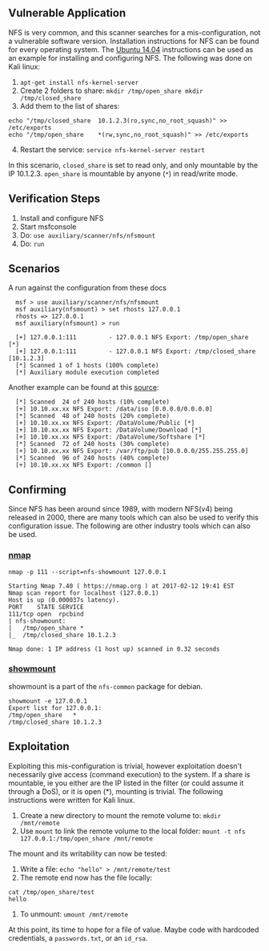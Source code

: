 ## Vulnerable Application

NFS is very common, and this scanner searches for a mis-configuration, not a vulnerable software version.  Installation instructions for NFS can be found for every operating system.
The [Ubuntu 14.04](https://help.ubuntu.com/14.04/serverguide/network-file-system.html) instructions can be used as an example for installing and configuring NFS.  The
following was done on Kali linux:
  
  1. `apt-get install nfs-kernel-server`
  2. Create 2 folders to share:
    ```
    mkdir /tmp/open_share
    mkdir /tmp/closed_share
    ```
  3. Add them to the list of shares:
  ```
  echo "/tmp/closed_share  10.1.2.3(ro,sync,no_root_squash)" >> /etc/exports
  echo "/tmp/open_share    *(rw,sync,no_root_squash)" >> /etc/exports
  ```
  4. Restart the service: `service nfs-kernel-server restart`

In this scenario, `closed_share` is set to read only, and only mountable by the IP 10.1.2.3.  `open_share` is mountable by anyone (`*`) in read/write mode.

## Verification Steps

  1. Install and configure NFS
  2. Start msfconsole
  3. Do: `use auxiliary/scanner/nfs/nfsmount`
  4. Do: `run`

## Scenarios

  A run against the configuration from these docs

  ```
    msf > use auxiliary/scanner/nfs/nfsmount
    msf auxiliary(nfsmount) > set rhosts 127.0.0.1
    rhosts => 127.0.0.1
    msf auxiliary(nfsmount) > run
    
    [+] 127.0.0.1:111         - 127.0.0.1 NFS Export: /tmp/open_share [*]
    [+] 127.0.0.1:111         - 127.0.0.1 NFS Export: /tmp/closed_share [10.1.2.3]
    [*] Scanned 1 of 1 hosts (100% complete)
    [*] Auxiliary module execution completed
  ```
  
  Another example can be found at this [source](http://bitvijays.github.io/blog/2016/03/03/learning-from-the-field-basic-network-hygiene/):
  
  ```
    [*] Scanned  24 of 240 hosts (10% complete)
    [+] 10.10.xx.xx NFS Export: /data/iso [0.0.0.0/0.0.0.0]
    [*] Scanned  48 of 240 hosts (20% complete)
    [+] 10.10.xx.xx NFS Export: /DataVolume/Public [*]
    [+] 10.10.xx.xx NFS Export: /DataVolume/Download [*]
    [+] 10.10.xx.xx NFS Export: /DataVolume/Softshare [*]
    [*] Scanned  72 of 240 hosts (30% complete)
    [+] 10.10.xx.xx NFS Export: /var/ftp/pub [10.0.0.0/255.255.255.0]
    [*] Scanned  96 of 240 hosts (40% complete)
    [+] 10.10.xx.xx NFS Export: /common []
  ```

## Confirming

Since NFS has been around since 1989, with modern NFS(v4) being released in 2000, there are many tools which can also be used to verify this configuration issue.
The following are other industry tools which can also be used.

### [nmap](https://nmap.org/nsedoc/scripts/nfs-showmount.html)

```
nmap -p 111 --script=nfs-showmount 127.0.0.1

Starting Nmap 7.40 ( https://nmap.org ) at 2017-02-12 19:41 EST
Nmap scan report for localhost (127.0.0.1)
Host is up (0.000037s latency).
PORT    STATE SERVICE
111/tcp open  rpcbind
| nfs-showmount: 
|   /tmp/open_share *
|_  /tmp/closed_share 10.1.2.3

Nmap done: 1 IP address (1 host up) scanned in 0.32 seconds
```

### [showmount](https://packages.debian.org/sid/amd64/nfs-common/filelist)

showmount is a part of the `nfs-common` package for debian.

```
showmount -e 127.0.0.1
Export list for 127.0.0.1:
/tmp/open_share   *
/tmp/closed_share 10.1.2.3
```

## Exploitation

Exploiting this mis-configuration is trivial, however exploitation doesn't necessarily give access (command execution) to the system.
If a share is mountable, ie you either are the IP listed in the filter (or could assume it through a DoS), or it is open (*), mounting is trivial.
The following instructions were written for Kali linux.

1. Create a new directory to mount the remote volume to: `mkdir /mnt/remote`
2. Use `mount` to link the remote volume to the local folder: `mount -t nfs 127.0.0.1:/tmp/open_share /mnt/remote`

The mount and its writability can now be tested:

1. Write a file:  `echo "hello" > /mnt/remote/test`
2. The remote end now has the file locally:
```
cat /tmp/open_share/test 
hello
```

1. To unmount: `umount /mnt/remote`

At this point, its time to hope for a file of value.  Maybe code with hardcoded credentials, a `passwords.txt`, or an `id_rsa`.
